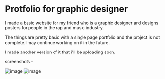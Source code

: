 # Protfolio for graphic designer

I made a basic website for my friend who is a graphic designer and designs posters for people in the rap and music industry.

The things are pretty basic with a single page portfolio and the project is not complete.I may continue working on it in the future.

I made another version of it that i'll be uploading soon.

screenshots - 

![image](https://github.com/ManasJhaMJ/graphic-designer-portfolio/assets/83183824/84fac147-e88d-4b10-92fa-f5768d116001)
![image](https://github.com/ManasJhaMJ/graphic-designer-portfolio/assets/83183824/524d2f0e-8a17-4197-80e0-0406453ad571)
